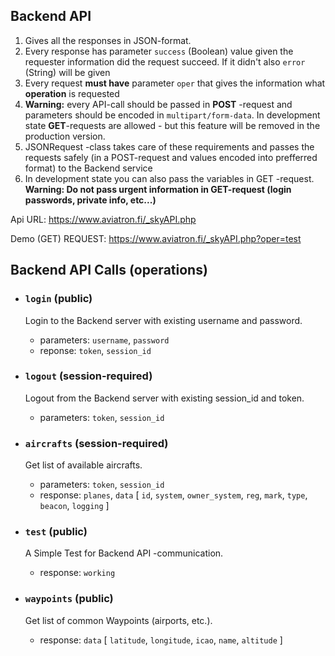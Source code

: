 ## Backend API

1. Gives all the responses in JSON-format.
2. Every response has parameter `success` (Boolean) value given the requester information did the request succeed. If it didn't also `error` (String) will be given
3. Every request **must have** parameter `oper` that gives the information what **operation** is requested
4. **Warning:** every API-call should be passed in **POST** -request and parameters should be encoded in `multipart/form-data`. In development state **GET**-requests are allowed - but this feature will be removed in the production version.
5. JSONRequest -class takes care of these requirements and passes the requests safely (in a POST-request and values encoded into prefferred format) to the Backend service
6. In development state you can also pass the variables in GET -request. **Warning: Do not pass urgent information in GET-request (login passwords, private info, etc...)**

Api URL: https://www.aviatron.fi/_skyAPI.php

Demo (GET) REQUEST: https://www.aviatron.fi/_skyAPI.php?oper=test

## Backend API Calls (operations)

- ### `login` (public)
  Login to the Backend server with existing username and password.
  
  - parameters: `username`, `password`
  - reponse: `token`, `session_id`
- ### `logout` (session-required)
  Logout from the Backend server with existing session_id and token.
  
  - parameters: `token`, `session_id`
- ### `aircrafts` (session-required)
  Get list of available aircrafts.

  - parameters: `token`, `session_id`
  - response: `planes`, `data` [ `id`, `system`, `owner_system`, `reg`, `mark`, `type`, `beacon`, `logging` ]
- ### `test` (public)
  A Simple Test for Backend API -communication.
  
  - response: `working`
- ### `waypoints` (public)
  Get list of common Waypoints (airports, etc.).
  
  - response: `data` [ `latitude`, `longitude`, `icao`, `name`, `altitude` ]
